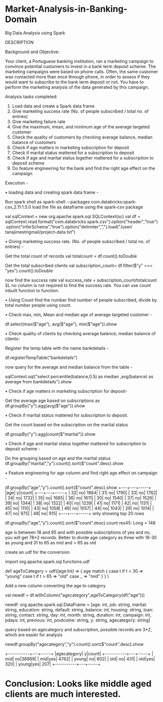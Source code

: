 # Market-Analysis-in-Banking-Domain
Big Data Analysis using Spark

DESCRIPTION

Background and Objective:

Your client, a Portuguese banking institution, ran a marketing campaign to convince potential customers to invest in a bank term deposit scheme. 
The marketing campaigns were based on phone calls. Often, the same customer was contacted more than once through phone, in order to assess if they would want to subscribe to the bank term deposit or not. You have to perform the marketing analysis of the data generated by this campaign.

Analysis tasks completed:

1. Load data and create a Spark data frame
2. Give marketing success rate (No. of people subscribed / total no. of entries)   
3. Give marketing failure rate
4. Give the maximum, mean, and minimum age of the average targeted customer
5. Check the quality of customers by checking average balance, median balance of customers
6. Check if age matters in marketing subscription for deposit
7. Check if marital status mattered for a subscription to deposit
8. Check if age and marital status together mattered for a subscription to deposit scheme
9. Do feature engineering for the bank and find the right age effect on the campaign.

Execution - 

•	loading data and creating spark data frame -

Run spark shell as 
spark-shell --packages com.databricks:spark-csv_2.11:1.5.0
load the file as dataframe using the spark-csv package 

val sqlContext = new org.apache.spark.sql.SQLContext(sc)
val df = sqlContext.read.format("com.databricks.spark.csv").option("header","true").option("inferSchema","true").option("delimiter",",").load("/user/ tanajimestrigmail/project-data.txt")


•	Giving marketing success rate. (No. of people subscribed / total no. of entries) -

  Get the total count of records 
  val totalcount = df.count().toDouble

Get the total subscribed clients 
val subscription_count= df.filter($"y" === "yes").count().toDouble

now find the success rate 
val success_rate = subscription_count/totalcount
SL no column is not required to find the success rate. You can use count inbuilt function to function.

•	Using Count find the number find number of people subscribed, divide by total number people using count.

•	Check max, min, Mean and median age of average targeted customer - 

df.select(max($"age"), avg($"age"), min($"age")).show

•	Check quality of clients by checking average balance, median balance of clients- 

Register the temp table with the name bankdetails -

df.registerTempTable("bankdetails")

now query for the average and median balance from the table -

sqlContext.sql("select percentile(balance,0.5) as median ,avg(balance) as average from bankdetails").show

•	Check if age matters in marketing subscription for deposit- 

Get the average age based on subscriptions as 
df.groupBy("y").agg(avg($"age")).show

•	Check if marital status mattered for subscription to deposit.

Get the count based on the subscription on the marital status 

df.groupBy("y").agg(count($"marital")).show

•	Check if age and marital status together mattered for subscription to deposit scheme -

Do the grouping based on age and the marital status 
df.groupBy("marital","y").count().sort($"count".desc).show

•	Feature engineering for age column and find right age effect on campaign -

df.groupBy("age","y").count().sort($"count".desc).show
+---+---+-----+
|age|  y|count|
+---+---+-----+
| 32| no| 1864|
| 31| no| 1790|
| 33| no| 1762|
| 34| no| 1732|
| 35| no| 1685|
| 36| no| 1611|
| 30| no| 1540|
| 37| no| 1526|
| 39| no| 1344|
| 38| no| 1322|
| 40| no| 1239|
| 41| no| 1171|
| 42| no| 1131|
| 45| no| 1110|
| 43| no| 1058|
| 46| no| 1057|
| 44| no| 1043|
| 29| no| 1014|
| 47| no|  975|
| 48| no|  915|
+---+---+-----+
only showing top 20 rows

df.groupBy("age","y").count().sort($"count".desc).count
res45: Long = 148

age is between 18 and 95 and with possible subscriptions of yes and no, you will get 78*2 records. Better to divide age category as three with 18-30 as young and 31 to 65 as mid and > 65 as old 

create an udf for the conversion

import org.apache.spark.sql.functions.udf

def ageToCategory = udf((age:Int) => {
      age match {
      case t if t < 30 => "young"
      case t if t > 65 => "old"
      case _ => "mid"
      }
      }
     )


Add a new column converting the age to category

val newdf = df.withColumn("agecategory",ageToCategory(df("age")))

newdf: org.apache.spark.sql.DataFrame = [age: int, job: string, marital: string, education: string, default: string, balance: int, housing: string, loan: string, contact: string, day: int, month: string, duration: int, campaign: int, pdays: int, previous: int, poutcome: string, y: string, agecategory: string]

query based on agecategory and subscription, possible records are 3*2, which are easier for analysis

newdf.groupBy("agecategory","y").count().sort($"count".desc).show

+-----------+---+-----+
|agecategory|  y|count|
+-----------+---+-----+
|        mid| no|38889|
|        mid|yes| 4762|
|      young| no|  602|
|        old| no|  431|
|        old|yes|  320|
|      young|yes|  207|
+-----------+---+-----+


# Conclusion: Looks like middle aged clients are much interested.










 
